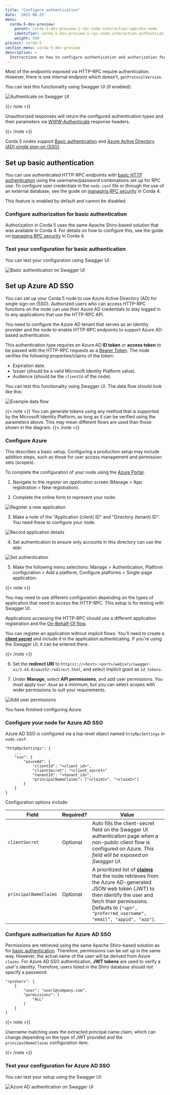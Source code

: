 ```yaml
---
title: "Configure authentication"
date: '2021-08-25'
menu:
  corda-5-dev-preview:
    parent: corda-5-dev-preview-1-rpc-node-interaction-operate-node
    identifier: corda-5-dev-preview-1-rpc-node-interaction-authentication
    weight: 500
project: corda-5
section_menu: corda-5-dev-preview
description: >
  Instructions on how to configure authentication and authorization for HTTP-RPC.
---
```


Most of the endpoints exposed via HTTP-RPC require authentication.
However, there is one internal endpoint which doesn't, `getProtocolVersion`.

You can test this functionality using Swagger UI (if enabled):

![Authenticate on Swagger UI](swagger-auth.png "Authenticate on Swagger UI")

{{< note >}}

Unauthorized responses will return the configured authentication types and their parameters via [WWW-Authenticate](https://developer.mozilla.org/en-US/docs/Web/HTTP/Headers/WWW-Authenticate) response headers.

{{< /note >}}

Corda 5 nodes support [Basic authentication](#set-up-basic-authentication) and [Azure Active Directory (AD) single sign-on (SSO)](#set-up-azure-ad-sso).

## Set up basic authentication

You can use authenticated HTTP-RPC endpoints with [basic HTTP authentication](https://en.wikipedia.org/wiki/Basic_access_authentication) using the username/password combinations set up for RPC use. To configure user credentials in the `node.conf` file or through the use of an external database, see the guide on [managing RPC security](https://docs.corda.net/docs/corda-os/4.8/clientrpc.html#managing-rpc-security) in Corda 4.

This feature is enabled by default and cannot be disabled.

### Configure authorization for basic authentication

Authorization in Corda 5 uses the same Apache Shiro-based solution that was available in Corda 4. For details on how to configure this, see the guide on [managing RPC security](https://docs.corda.net/docs/corda-os/4.8/clientrpc.html#managing-rpc-security) in Corda 4.

### Test your configuration for basic authentication

You can test your configuration using Swagger UI:

![Basic authentication on Swagger UI](swagger_basic.png "Basic authentication on Swagger UI")

## Set up Azure AD SSO

You can set up your Corda 5 node to use Azure Active Directory (AD) for single sign-on (SSO). Authorized users who can access HTTP-RPC functions on the node can use their Azure AD credentials to stay logged in to any applications that use the HTTP-RPC API.

You need to configure the Azure AD tenant that serves as an identity provider and the node to enable HTTP-RPC endpoints to support Azure AD-based authentication.

This authentication type requires an Azure AD **ID token** or **access token** to be passed with the HTTP-RPC requests as a [Bearer Token](https://datatracker.ietf.org/doc/html/rfc6750). The node verifies the following properties/claims of the token:

* Expiration date.
* Issuer (should be a valid Microsoft Identity Platform value).
* Audience (should be the `clientId` of the node).

You can test this functionality using Swagger UI. The data flow should look like this:

![Example data flow](example_flow.png "Example data flow")

{{< note >}}
You can generate tokens using any method that is supported by the Microsoft Identity Platform, as long as it can be verified using the parameters above. This may mean different flows are used than those shown in the diagram.
{{< /note >}}

### Configure Azure

This describes a basic setup. Configuring a production setup may include addition steps, such as those for user access management and permission sets (scopes).

To complete the configuration of your node using the [Azure Portal](https://portal.azure.com/):

1. Navigate to the *register an application* screen (Manage > App registration > New registration).

2. Complete the online form to represent your node:

![Register a new application](step2.png "Register a new application")

3. Make a note of the "Application (client) ID" and "Directory (tenant) ID". You need these to configure your node.

![Record application details](step3.png "Record application details")

4. Set authentication to ensure only accounts in this directory can use the app:

![Set authentication](step4.png "Set authentication")

5. Make the following menu selections: Manage > Authentication, Platform configuration > Add a platform, Configure platforms > Single-page application.

{{< note >}}

You may need to use different configuration depending on the types of application that need to access the HTTP-RPC. This setup is for testing with Swagger UI.

Applications accessing the HTTP-RPC should use a different application registration and the [On-Behalf-Of flow](https://docs.microsoft.com/en-us/azure/active-directory/develop/v2-oauth2-on-behalf-of-flow).

You can register an application without implicit flows. You'll need to create a [**client secret**](https://docs.microsoft.com/en-us/azure/active-directory/develop/quickstart-register-app#add-a-client-secret) and include it in the application authenticating. If you're using the Swagger UI, it can be entered there.

{{< /note >}}

6. Set the **redirect URI** to `http(s)://<host>:<port>/webjars/swagger-ui/3.44.0/oauth2-redirect.html`, and select implicit grant as `ìd_tokens`.

7. Under **Manage**, select **API permissions**, and add user permissions. You must apply `User.Read` as a minimum, but you can select scopes with wider permissions to suit your requirements.

![Add user permissions](step8.png "Add user permissions")

You have finished configuring Azure.

### Configure your node for Azure AD SSO

Azure AD SSO is configured via a top-level object named `httpRpcSettings` in `node.conf`:

```
"httpRpcSettings": {
    ...
    "sso": {
        "azureAd": {
            "clientId": "<client_id>",
            "clientSecret": "<client_secret>"
            "tenantId": "<tenant_id>",
            "principalNameClaims": ["<claim1>", "<claim2>"]
        }
    }
}
```

Configuration options include:

| Field              | Required? | Value |
| ---------------- | --------- | ----- |
| `clientSecret`     | Optional | Auto fills the client-secret field on the Swagger UI authentication page when a non-public client flow is configured on Azure. *This field will be exposed on Swagger UI*. |
| `principalNameClaims` | Optional | A prioritized list of [**claims**](https://docs.microsoft.com/en-us/azure/active-directory/develop/active-directory-optional-claims) that the node retrieves from the Azure AD-generated JSON web token (JWT) to then identify the user and fetch their permissions. Defaults to `["upn", "preferred_username", "email", "appid", "azp"]`.|

### Configure authorization for Azure AD SSO

Permissions are retrieved using the same Apache Shiro-based solution as for [basic authentication](#configure-authorization-for-basic-authentication). Therefore, permissions can be set up in the same way. However, the actual name
of the user will be derived from Azure `claims`. For Azure AD SSO authentication, **JWT tokens** are used to verify a user's identity. Therefore, users listed in the Shiro database should *not* specify a password:

```
"rpcUsers": [
    {
        "user": "user1@company.com",
        "permissions": [
            "ALL"
        ]
    }
]
```

{{< note >}}

Username matching uses the extracted principal name claim, which can change depending on the type of JWT provided and the `principalNameClaims` configuration item.

{{< /note >}}

### Test your configuration for Azure AD SSO

You can test your setup using the Swagger UI:

![Azure AD authentication on Swagger UI](azure-testing.png "Azure AD authentication on Swagger UI")
